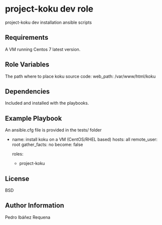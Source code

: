 project-koku dev role
=========

project-koku dev installation ansible scripts

Requirements
------------

A VM running Centos 7 latest version.

Role Variables
--------------

The path where to place koku source code:
web_path: /var/www/html/koku


Dependencies
------------

Included and installed with the playbooks.

Example Playbook
----------------

An ansible.cfg file is provided in the tests/ folder

- name: install koku on a VM (CentOS/RHEL based)
  hosts: all
  remote_user: root
  gather_facts: no
  become: false

  roles:
    - project-koku


License
-------

BSD

Author Information
------------------

Pedro Ibáñez Requena
